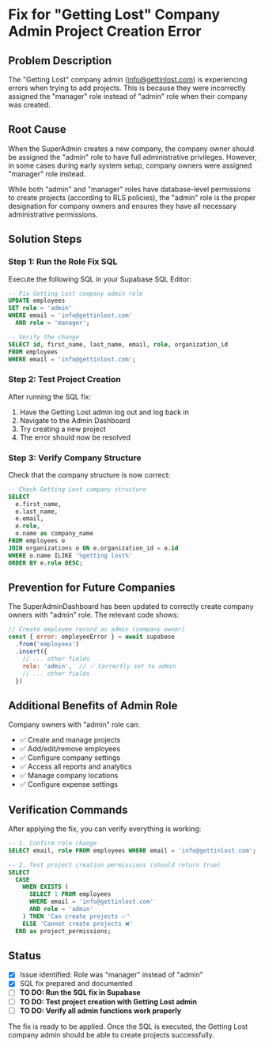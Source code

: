 # Fix for "Getting Lost" Company Admin Project Creation Error

## Problem Description
The "Getting Lost" company admin (info@gettinlost.com) is experiencing errors when trying to add projects. This is because they were incorrectly assigned the "manager" role instead of "admin" role when their company was created.

## Root Cause
When the SuperAdmin creates a new company, the company owner should be assigned the "admin" role to have full administrative privileges. However, in some cases during early system setup, company owners were assigned "manager" role instead.

While both "admin" and "manager" roles have database-level permissions to create projects (according to RLS policies), the "admin" role is the proper designation for company owners and ensures they have all necessary administrative permissions.

## Solution Steps

### Step 1: Run the Role Fix SQL
Execute the following SQL in your Supabase SQL Editor:

```sql
-- Fix Getting Lost company admin role
UPDATE employees 
SET role = 'admin' 
WHERE email = 'info@gettinlost.com' 
  AND role = 'manager';

-- Verify the change
SELECT id, first_name, last_name, email, role, organization_id
FROM employees 
WHERE email = 'info@gettinlost.com';
```

### Step 2: Test Project Creation
After running the SQL fix:
1. Have the Getting Lost admin log out and log back in
2. Navigate to the Admin Dashboard
3. Try creating a new project
4. The error should now be resolved

### Step 3: Verify Company Structure
Check that the company structure is now correct:

```sql
-- Check Getting Lost company structure
SELECT 
  e.first_name, 
  e.last_name, 
  e.email, 
  e.role,
  o.name as company_name
FROM employees e
JOIN organizations o ON e.organization_id = o.id
WHERE o.name ILIKE '%getting lost%'
ORDER BY e.role DESC;
```

## Prevention for Future Companies
The SuperAdminDashboard has been updated to correctly create company owners with "admin" role. The relevant code shows:

```javascript
// Create employee record as admin (company owner)
const { error: employeeError } = await supabase
  .from('employees')
  .insert({
    // ... other fields
    role: 'admin',  // ✅ Correctly set to admin
    // ... other fields
  })
```

## Additional Benefits of Admin Role
Company owners with "admin" role can:
- ✅ Create and manage projects
- ✅ Add/edit/remove employees  
- ✅ Configure company settings
- ✅ Access all reports and analytics
- ✅ Manage company locations
- ✅ Configure expense settings

## Verification Commands
After applying the fix, you can verify everything is working:

```sql
-- 1. Confirm role change
SELECT email, role FROM employees WHERE email = 'info@gettinlost.com';

-- 2. Test project creation permissions (should return true)
SELECT 
  CASE 
    WHEN EXISTS (
      SELECT 1 FROM employees 
      WHERE email = 'info@gettinlost.com' 
      AND role = 'admin'
    ) THEN 'Can create projects ✅'
    ELSE 'Cannot create projects ❌'
  END as project_permissions;
```

## Status
- [x] Issue identified: Role was "manager" instead of "admin"
- [x] SQL fix prepared and documented
- [ ] **TO DO: Run the SQL fix in Supabase**
- [ ] **TO DO: Test project creation with Getting Lost admin**
- [ ] **TO DO: Verify all admin functions work properly**

The fix is ready to be applied. Once the SQL is executed, the Getting Lost company admin should be able to create projects successfully.